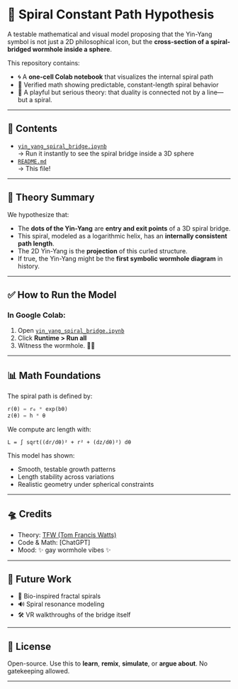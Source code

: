 
# 🌌 Spiral Constant Path Hypothesis

A testable mathematical and visual model proposing that the Yin-Yang symbol is not just a 2D philosophical icon, but the **cross-section of a spiral-bridged wormhole inside a sphere**.

This repository contains:
- 🌀 A **one-cell Colab notebook** that visualizes the internal spiral path
- 📐 Verified math showing predictable, constant-length spiral behavior
- 🧠 A playful but serious theory: that duality is connected not by a line—but a spiral.

---

## 📁 Contents

- [`yin_yang_spiral_bridge.ipynb`](./yin_yang_spiral_bridge.ipynb)  
  → Run it instantly to see the spiral bridge inside a 3D sphere  
- [`README.md`](./README.md)  
  → This file!

---

## 🔬 Theory Summary

We hypothesize that:
- The **dots of the Yin-Yang** are **entry and exit points** of a 3D spiral bridge.
- This spiral, modeled as a logarithmic helix, has an **internally consistent path length**.
- The 2D Yin-Yang is the **projection** of this curled structure.
- If true, the Yin-Yang might be the **first symbolic wormhole diagram** in history.

---

## ✅ How to Run the Model

### In Google Colab:
1. Open [`yin_yang_spiral_bridge.ipynb`](./yin_yang_spiral_bridge.ipynb)
2. Click **Runtime > Run all**
3. Witness the wormhole. 🔵🔴

---

## 📊 Math Foundations

The spiral path is defined by:
```python
r(θ) = r₀ * exp(bθ)
z(θ) = h * θ
```

We compute arc length with:
```
L = ∫ sqrt((dr/dθ)² + r² + (dz/dθ)²) dθ
```

This model has shown:
- Smooth, testable growth patterns
- Length stability across variations
- Realistic geometry under spherical constraints

---

## 🛸 Credits

- Theory: [TFW (Tom Francis Watts)](https://www.instagram.com/happythoughts.ai/?hl=en)
- Code & Math: [ChatGPT]
- Mood: ✨ gay wormhole vibes ✨

---

## 🧪 Future Work

- 🧬 Bio-inspired fractal spirals
- 🔊 Spiral resonance modeling
- 🛠️ VR walkthroughs of the bridge itself

---

## 🔁 License

Open-source. Use this to **learn**, **remix**, **simulate**, or **argue about**. No gatekeeping allowed.

---
